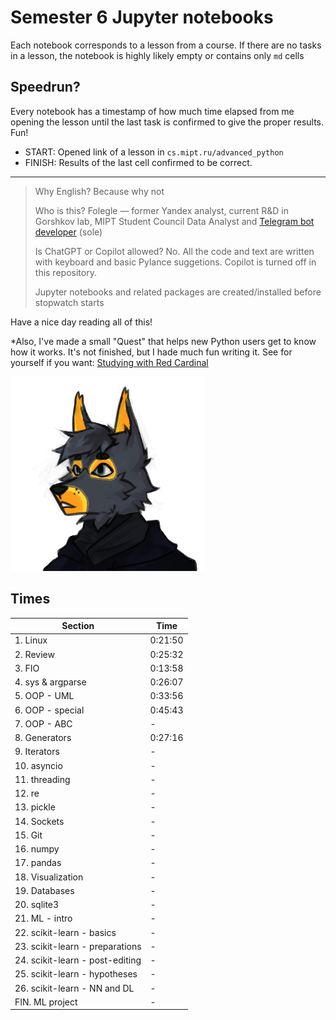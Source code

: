 # Semester 6 Jupyter notebooks

Each notebook corresponds to a lesson from a course. If there are no tasks in a lesson, the notebook is highly likely empty or contains only `md` cells

## Speedrun?

Every notebook has a timestamp of how much time elapsed from me opening the lesson until the last task is confirmed to give the proper results. Fun!

- START: Opened link of a lesson in `cs.mipt.ru/advanced_python`
- FINISH: Results of the last cell confirmed to be correct.

---

> Why English? Because why not
>
> Who is this? Folegle — former Yandex analyst, current R&D in Gorshkov lab, MIPT Student Council Data Analyst and [Telegram bot developer](https://github.com/Redencon/psich) (sole)
>
> Is ChatGPT or Copilot allowed? No. All the code and text are written with keyboard and basic Pylance suggetions. Copilot is turned off in this repository.
>
> Jupyter notebooks and related packages are created/installed before stopwatch starts

Have a nice day reading all of this!

*Also, I've made a small "Quest" that helps new Python users get to know how it works. It's not finished, but I hade much fun writing it. See for yourself if you want: [Studying with Red Cardinal](https://github.com/DeVasti/Studing_with_Red_Cardinal)

![Saman](assets/siluette_not.png)

## Times

| Section | Time |
| ------- | ---- |
| 1. Linux | 0:21:50 |
| 2. Review | 0:25:32 |
| 3. FIO | 0:13:58 |
| 4. sys & argparse | 0:26:07 |
| 5. OOP - UML | 0:33:56 |
| 6. OOP - special | 0:45:43 |
| 7. OOP - ABC | - |
| 8. Generators | 0:27:16 |
| 9. Iterators | - |
| 10. asyncio | - |
| 11. threading | - |
| 12. re | - |
| 13. pickle | - |
| 14. Sockets | - |
| 15. Git | - |
| 16. numpy | - |
| 17. pandas | - |
| 18. Visualization | - |
| 19. Databases | - |
| 20. sqlite3 | - |
| 21. ML - intro | - |
| 22. scikit-learn - basics | - |
| 23. scikit-learn - preparations | - |
| 24. scikit-learn - post-editing | - |
| 25. scikit-learn - hypotheses | - |
| 26. scikit-learn - NN and DL | - |
| FIN. ML project | - |
